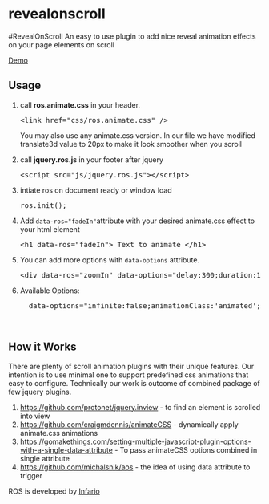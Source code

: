 # revealonscroll
#RevealOnScroll
An easy to use plugin to add nice reveal animation effects on your page elements on scroll

[Demo](https://infario.github.io/revealonscroll/)

## Usage

1.  call **ros.animate.css** in your header.

    <pre>&lt;link href=&quot;css/ros.animate.css&quot; /&gt;</pre>

    You may also use any animate.css version. In our file we have modified translate3d value to 20px to make it look smoother when you scroll

2.  call **jquery.ros.js** in your footer after jquery

    <pre>&lt;script src=&quot;js/jquery.ros.js&quot;&gt;&lt;/script&gt;</pre>

3.  intiate ros on document ready or window load

    <pre>ros.init();</pre>

4.  Add `data-ros="fadeIn"`attribute with your desired animate.css effect to your html element

    <pre>&lt;h1 data-ros=&quot;fadeIn&quot;&gt; Text to animate &lt;/h1&gt;</pre>

5.  You can add more options with `data-options` attribute.

    <pre>&lt;div data-ros=&quot;zoomIn&quot; data-options=&quot;delay:300;duration:1000&quot;&gt;</pre>

6.  Available Options:

    <pre>  data-options="infinite:false;animationClass:'animated';delay: 0;duration: 1000;callback:;"
    <!--  
      animationClass: "animated"  // Can be any class. for magic.css use 'puffIn'
      delay: 0 //Can be any value (in ms)
      duration: 1000  // Can be any value (in ms)
      callback:; // Any function
     -->
        		</pre>

## How it Works

There are plenty of scroll animation plugins with their unique features. Our intention is to use minimal one to support predefined css animations that easy to configure. Technically our work is outcome of combined package of few jquery plugins.

1.  https://github.com/protonet/jquery.inview - to find an element is scrolled into view
2.  https://github.com/craigmdennis/animateCSS - dynamically apply animate.css animations
3.  https://gomakethings.com/setting-multiple-javascript-plugin-options-with-a-single-data-attribute - To pass animateCSS options combined in single attribute
4.  https://github.com/michalsnik/aos - the idea of using data attribute to trigger

ROS is developed by [Infario](http://infario.com) 
